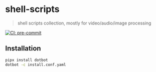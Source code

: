# shell-scripts

> shell scripts collection, mostly for video/audio/image processing

[![CI: pre-commit](https://results.pre-commit.ci/badge/github/DeadNews/shell-scripts/main.svg)](https://results.pre-commit.ci/latest/github/DeadNews/shell-scripts/main)

## Installation

```sh
pipx install dotbot
dotbot -c install.conf.yaml
```
